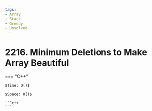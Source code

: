 ```yaml
---
tags:
- Array
- Stack
- Greedy
- Unsolved
---
```



# 2216. Minimum Deletions to Make Array Beautiful

=== "C++"

    $Time: O()$

    $Space: O()$

    ```c++
    ```